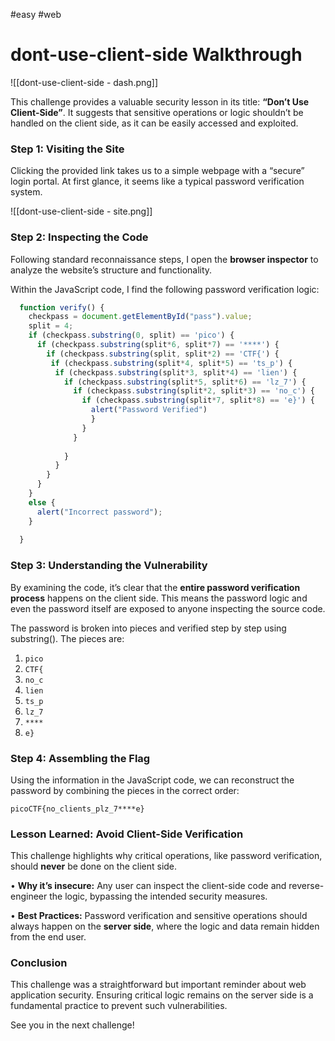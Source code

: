 #easy #web 

# dont-use-client-side Walkthrough

![[dont-use-client-side - dash.png]]


This challenge provides a valuable security lesson in its title: **“Don’t Use Client-Side”**. It suggests that sensitive operations or logic shouldn’t be handled on the client side, as it can be easily accessed and exploited.


### Step 1: Visiting the Site

Clicking the provided link takes us to a simple webpage with a “secure” login portal. At first glance, it seems like a typical password verification system.

![[dont-use-client-side - site.png]]


### Step 2: Inspecting the Code

Following standard reconnaissance steps, I open the **browser inspector** to analyze the website’s structure and functionality.

Within the JavaScript code, I find the following password verification logic:

```js
  function verify() {
    checkpass = document.getElementById("pass").value;
    split = 4;
    if (checkpass.substring(0, split) == 'pico') {
      if (checkpass.substring(split*6, split*7) == '****') {
        if (checkpass.substring(split, split*2) == 'CTF{') {
         if (checkpass.substring(split*4, split*5) == 'ts_p') {
          if (checkpass.substring(split*3, split*4) == 'lien') {
            if (checkpass.substring(split*5, split*6) == 'lz_7') {
              if (checkpass.substring(split*2, split*3) == 'no_c') {
                if (checkpass.substring(split*7, split*8) == 'e}') {
                  alert("Password Verified")
                  }
                }
              }
      
            }
          }
        }
      }
    }
    else {
      alert("Incorrect password");
    }
    
  }
```


### Step 3: Understanding the Vulnerability

By examining the code, it’s clear that the **entire password verification process** happens on the client side. This means the password logic and even the password itself are exposed to anyone inspecting the source code.

The password is broken into pieces and verified step by step using substring(). The pieces are:

1. `pico`
2. `CTF{`
3. `no_c`
4. `lien`
5. `ts_p`
6. `lz_7`
7. `****`
8. `e}`


### Step 4: Assembling the Flag

Using the information in the JavaScript code, we can reconstruct the password by combining the pieces in the correct order:

`picoCTF{no_clients_plz_7****e}`


### Lesson Learned: Avoid Client-Side Verification

This challenge highlights why critical operations, like password verification, should **never** be done on the client side.

• **Why it’s insecure:**
Any user can inspect the client-side code and reverse-engineer the logic, bypassing the intended security measures.

• **Best Practices:**
Password verification and sensitive operations should always happen on the **server side**, where the logic and data remain hidden from the end user.


### Conclusion

This challenge was a straightforward but important reminder about web application security. Ensuring critical logic remains on the server side is a fundamental practice to prevent such vulnerabilities.

See you in the next challenge!
